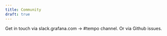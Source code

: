 ```yaml
---
title: Community
draft: true
---
```


Get in touch via slack.grafana.com -> #tempo channel.
Or via Github issues.